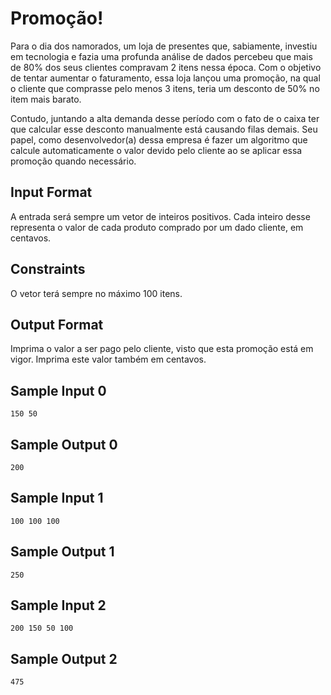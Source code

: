 # Promoção!

Para o dia dos namorados, um loja de presentes que, sabiamente, investiu em tecnologia e fazia uma profunda análise de dados percebeu que mais de 80% dos seus clientes compravam 2 itens nessa época. Com o objetivo de tentar aumentar o faturamento, essa loja lançou uma promoção, na qual o cliente que comprasse pelo menos 3 itens, teria um desconto de 50% no item mais barato.

Contudo, juntando a alta demanda desse período com o fato de o caixa ter que calcular esse desconto manualmente está causando filas demais. Seu papel, como desenvolvedor(a) dessa empresa é fazer um algoritmo que calcule automaticamente o valor devido pelo cliente ao se aplicar essa promoção quando necessário.

## Input Format

A entrada será sempre um vetor de inteiros positivos. Cada inteiro desse representa o valor de cada produto comprado por um dado cliente, em centavos.

## Constraints

O vetor terá sempre no máximo 100 itens.

## Output Format

Imprima o valor a ser pago pelo cliente, visto que esta promoção está em vigor. Imprima este valor também em centavos.

## Sample Input 0
``````
150 50
``````
## Sample Output 0
``````
200
``````
## Sample Input 1
``````
100 100 100
``````
## Sample Output 1
``````
250
``````
## Sample Input 2
``````
200 150 50 100
``````
## Sample Output 2
``````
475